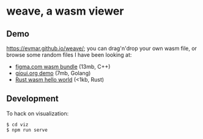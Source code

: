 # weave, a wasm viewer

## Demo

https://evmar.github.io/weave/; you can drag'n'drop your own wasm file, or
browse some random files I have been looking at:

- [figma.com wasm bundle](https://evmar.github.io/weave/?wasm/figma.wasm) (13mb, C++)
- [gioui.org demo](https://evmar.github.io/weave/?wasm/gioui-demo.wasm) (7mb, Golang)
- [Rust wasm hello world](https://evmar.github.io/weave/?wasm/rust_bg.wasm) (<1kb, Rust)

## Development

To hack on visualization:

```
$ cd viz
$ npm run serve
```
